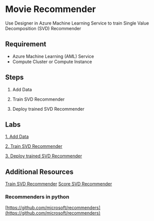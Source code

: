 # Movie Recommender

Use Designer in Azure Machine Learning Service to train Single Value Decomposition (SVD) Recommender

## Requirement

- Azure Machine Learning (AML) Service
- Compute Cluster or Compute Instance

## Steps

1. Add Data

2. Train SVD Recommender

3. Deploy trained SVD Recommender

## Labs

[1. Add Data](./1.AddData.md)

[2. Train SVD Recommender](./2.TrainModel.md)

[3. Deploy trained SVD Recommender](./3.DeployModel.md)

## Additional Resources

[Train SVD Recommender](https://learn.microsoft.com/en-us/azure/machine-learning/component-reference/train-svd-recommender)
[Score SVD Recommender](https://learn.microsoft.com/en-us/azure/machine-learning/component-reference/score-svd-recommender)


### Recommenders in python

[https://github.com/microsoft/recommenders](https://github.com/microsoft/recommenders)